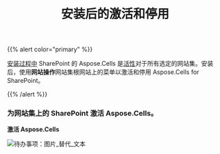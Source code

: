 ﻿---
title: 安装后的激活和停用
type: docs
weight: 30
url: /zh/sharepoint/activation-and-deactivation-after-installation/
---
{{% alert color="primary" %}} 

[安装过程中](/cells/zh/sharepoint/installing-aspose-cells-for-sharepoint/) SharePoint 的 Aspose.Cells 是[活性](/cells/zh/sharepoint/deployment-and-activation/)对于所有选定的网站集。安装后，使用**网站操作**网站集根网站上的菜单以激活和停用 Aspose.Cells for SharePoint。

{{% /alert %}} 
### **为网站集上的 SharePoint 激活 Aspose.Cells。**
**激活 Aspose.Cells** 

![待办事项：图片_替代_文本](activation-and-deactivation-after-installation_1.png)
